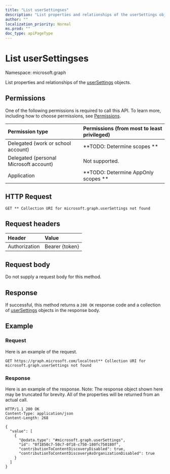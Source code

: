 ```yaml
---
title: "List userSettingses"
description: "List properties and relationships of the userSettings objects."
author: ""
localization_priority: Normal
ms.prod: ""
doc_type: apiPageType
---
```


# List userSettingses

Namespace: microsoft.graph

List properties and relationships of the [userSettings](../resources/usersettings.md) objects.

## Permissions
One of the following permissions is required to call this API. To learn more, including how to choose permissions, see [Permissions](/concepts/permissions-reference.md).

|Permission type|Permissions (from most to least privileged)|
|:---|:---|
|Delegated (work or school account)|**TODO: Determine scopes **|
|Delegated (personal Microsoft account)|Not supported.|
|Application|**TODO: Determine AppOnly scopes **|

## HTTP Request
<!-- {
  "blockType": "ignored"
}
-->
``` http
GET ** Collection URI for microsoft.graph.userSettings not found
```

## Request headers
|Header|Value|
|:---|:---|
|Authorization|Bearer {token}|

## Request body
Do not supply a request body for this method.

## Response
If successful, this method returns a `200 OK` response code and a collection of [userSettings](../resources/usersettings.md) objects in the response body.

## Example

### Request
Here is an example of the request.
<!-- {
  "blockType": "request",
  "name": "get_usersettings"
}
-->
``` http
GET https://graph.microsoft.com/localtest** Collection URI for microsoft.graph.userSettings not found
```

### Response
Here is an example of the response. Note: The response object shown here may be truncated for brevity. All of the properties will be returned from an actual call.
<!-- {
  "blockType": "response",
  "truncated": true,
  "@odata.type": "collection(microsoft.graph.usersettings)"
}
-->
``` http
HTTP/1.1 200 OK
Content-Type: application/json
Content-Length: 268

{
  "value": [
    {
      "@odata.type": "#microsoft.graph.userSettings",
      "id": "0f1850c7-50c7-0f18-c750-180fc750180f",
      "contributionToContentDiscoveryDisabled": true,
      "contributionToContentDiscoveryAsOrganizationDisabled": true
    }
  ]
}
```

